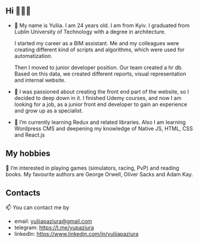 ## Hi 🙋🏻‍♀️

- 👋 My name is Yuliia. I am 24 years old. I am from Kyiv. I graduated from Lublin University of Technology with a degree in architecture.

    I started my career as a BIM assistant. Me and my colleagues were creating different kind of scripts and algorithms, which were used for automatization.

    Then I moved to junior developer position. Our team created a hr db. Based on this data, we created different reports, visual representation and internal website.
- 💞️ I was passioned about creating the front end part of the website, so I decided to deep down in it. I finished Udemy courses, and now I am looking for a job, as a junior front end developer to gain an experience and grow up as a specialist.
- 🌱 I’m currently learning Redux and related libraries. Also I am learning Wordpress CMS and deepening my knowledge of Native JS, HTML, CSS and React.js

## My hobbies

👀 I’m interested in playing games (simulators, racing, PvP) and reading books. My favourite authors are George Orwell, Oliver Sacks and Adam Kay.

## Contacts


📫 You can contact me by 

- email: yuliiapaziura@gmail.com
- telegram: https://t.me/yupaziura
- linkedIn: https://www.linkedin.com/in/yuliiapaziura

<!---
yupaziura/yupaziura is a ✨ special ✨ repository because its `README.md` (this file) appears on your GitHub profile.
You can click the Preview link to take a look at your changes.
--->
